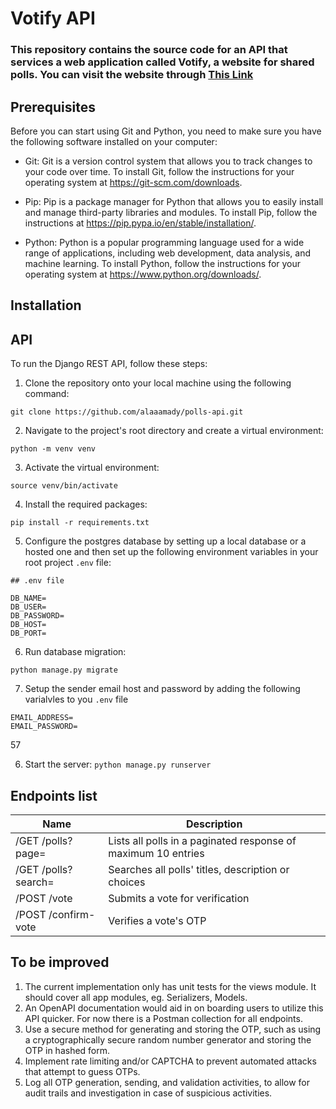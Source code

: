 # Votify API
### This repository contains the source code for an API that services a web application called Votify, a website for shared polls. You can visit the website through [This Link](https://polls-app-alaaamady.vercel.app)

## Prerequisites

Before you can start using Git and Python, you need to make sure you have the following software installed on your computer:

- Git: Git is a version control system that allows you to track changes to your code over time. To install Git, follow the instructions for your operating system at https://git-scm.com/downloads.

- Pip: Pip is a package manager for Python that allows you to easily install and manage third-party libraries and modules. To install Pip, follow the instructions at https://pip.pypa.io/en/stable/installation/.

- Python: Python is a popular programming language used for a wide range of applications, including web development, data analysis, and machine learning. To install Python, follow the instructions for your operating system at https://www.python.org/downloads/.
## Installation

## API
To run the Django REST API, follow these steps:

1. Clone the repository onto your local machine using the following command:

`git clone https://github.com/alaaamady/polls-api.git`

2. Navigate to the project's root directory and create a virtual environment:

`python -m venv venv`

3. Activate the virtual environment:

`source venv/bin/activate`

4. Install the required packages:

`pip install -r requirements.txt`

5. Configure the postgres database by setting up a local database or a hosted one and then set up the following environment variables in your root project `.env` file:

```
## .env file

DB_NAME=
DB_USER=
DB_PASSWORD=
DB_HOST=
DB_PORT=
```

6. Run database migration: 

`python manage.py migrate`


7. Setup the sender email host and password by adding the following varialvles to you `.env` file

```
EMAIL_ADDRESS=
EMAIL_PASSWORD=
``````
57

6. Start the server:
`python manage.py runserver`

## Endpoints list
|Name|  Description |
|--|--|
| /GET /polls?page= | Lists all polls in a paginated response of maximum 10 entries |
| /GET /polls?search= | Searches all polls' titles, description or choices |
| /POST /vote | Submits a vote for verification |
| /POST /confirm-vote | Verifies a vote's OTP|




## To be improved

1. The current implementation only has unit tests for the views module. It should cover all app modules, eg. Serializers, Models.
2. An OpenAPI documentation would aid in on boarding users to utilize this API quicker. For now there is a Postman collection for all endpoints.
3.  Use a secure method for generating and storing the OTP, such as using a cryptographically secure random number generator and storing the OTP in hashed form.
4.  Implement rate limiting and/or CAPTCHA to prevent automated attacks that attempt to guess OTPs.
5.  Log all OTP generation, sending, and validation activities, to allow for audit trails and investigation in case of suspicious activities.
